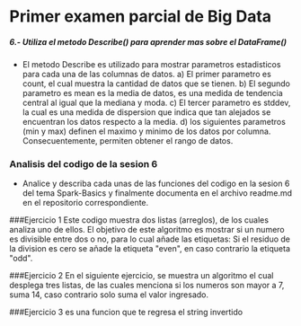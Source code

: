 # Primer examen parcial de Big Data

##### 6.- Utiliza el metodo Describe() para aprender mas sobre el DataFrame()
- El metodo Describe es utilizado para mostrar parametros estadisticos para cada una de las columnas de datos.
	a) El primer parametro es count, el cual muestra la cantidad de datos que se tienen.
	b) El segundo parametro es mean es la media de datos, es una medida de tendencia central al igual que la mediana y moda.
	c) El tercer parametro es stddev, la cual es una medida de dispersion que indica que tan alejados se encuentran los datos respecto a la media.
	d) los siguientes parametros (min y max) definen el maximo y minimo de los datos por columna. Consecuentemente, permiten obtener el rango de datos.


### Analisis del codigo de la sesion 6

- Analice y describa cada unas de las funciones del codigo en la sesion 6 del tema Spark-Basics y finalmente documenta en el archivo readme.md
en el repositorio correspondiente.

###Ejercicio 1
Este codigo muestra dos listas (arreglos), de los cuales analiza uno de ellos. El objetivo de este algoritmo es mostrar si un numero es divisible entre dos o no, para lo cual añade las etiquetas: Si el residuo de la division es cero se añade la etiqueta "even", en caso contrario la etiqueta "odd".

###Ejercicio 2
En el siguiente ejercicio, se muestra un algoritmo el cual desplega tres listas, de las cuales menciona si los numeros son mayor a 7, suma 14, caso contrario solo suma el valor ingresado.

###Ejercicio 3 
es una funcion que te regresa el string invertido
